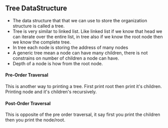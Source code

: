 ## Tree DataStructure

- The data structure that that we can use to store the organization structure is called a tree.
- Tree is very similar to linked list. Like linked list if we know that head we can iterate over the entire list, in tree also if we know the root node then we know the complete tree.
- In tree each node is storing the address of many nodes
- A generic tree mean a node can have many children, there is not constrains on number of children a node can have.
- Depth of a node is how from the root node.

#### Pre-Order Traversal

This is another way to printing a tree. First print root then print it's children. Printing node and it's children's recursively.

#### Post-Order Traversal

This is opposite of the pre order traversal, it say first you print the children then you print the node/root.

